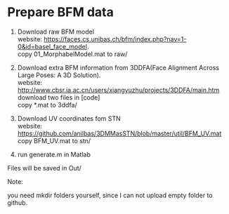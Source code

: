# Prepare BFM data

1. Download raw BFM model   
    website: https://faces.cs.unibas.ch/bfm/index.php?nav=1-0&id=basel_face_model.  
    copy 01_MorphabelModel.mat to raw/  

2. Download extra BFM information from 3DDFA(Face Alignment Across Large Poses: A 3D Solution).  
    website: http://www.cbsr.ia.ac.cn/users/xiangyuzhu/projects/3DDFA/main.htm  
    download two files in [code]  
    copy  *.mat to 3ddfa/  

3. Download UV coordinates fom STN  
    website: https://github.com/anilbas/3DMMasSTN/blob/master/util/BFM_UV.mat  
    copy BFM_UV.mat to stn/  

4. run generate.m in Matlab  


Files will be saved in Out/  

Note: 

you need mkdir folders yourself, since I can not  upload empty folder to github.



  

